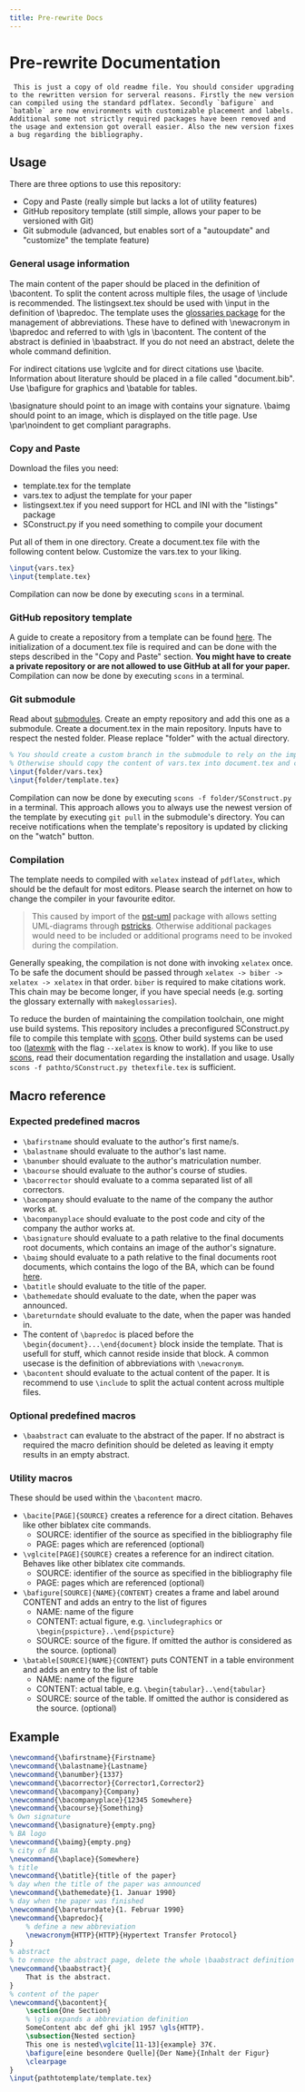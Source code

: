 ```yaml
---
title: Pre-rewrite Docs
---
```

# Pre-rewrite Documentation
```note
 This is just a copy of old readme file. You should consider upgrading to the rewritten version for serveral reasons. Firstly the new version can compiled using the standard pdflatex. Secondly `bafigure` and `batable` are now environments with customizable placement and labels. Additional some not strictly required packages have been removed and the usage and extension got overall easier. Also the new version fixes a bug regarding the bibliography.
```
## Usage
There are three options to use this repository:
- Copy and Paste (really simple but lacks a lot of utility features)
- GitHub repository template (still simple, allows your paper to be versioned with Git)
- Git submodule (advanced, but enables sort of a "autoupdate" and "customize" the template feature)

### General usage information
The main content of the paper should be placed in the definition of \bacontent. To split the content across multiple files, the usage of \include is recommended. The listingsext.tex should be used with \input in the definition of \bapredoc. The template uses the [glossaries package](https://ctan.org/pkg/glossaries) for the management of abbreviations. These have to defined with \newacronym in \bapredoc and referred to with \gls in \bacontent. The content of the abstract is definied in \baabstract. If you do not need an abstract, delete the whole command definition.

For indirect citations use \vglcite and for direct citations use \bacite. Information about literature should be placed in a file called "document.bib". Use \bafigure for graphics and \batable for tables.

\basignature should point to an image with contains your signature. \baimg should point to an image, which is displayed on the title page. Use \par\noindent to get compliant paragraphs.

### Copy and Paste
Download the files you need:
- template.tex for the template
- vars.tex to adjust the template for your paper
- listingsext.tex if you need support for HCL and INI with the "listings" package
- SConstruct.py if you need something to compile your document

Put all of them in one directory. Create a document.tex file with the following content below. Customize the vars.tex to your liking.
```latex
\input{vars.tex}
\input{template.tex}
```
Compilation can now be done by executing ```scons``` in a terminal.

### GitHub repository template
A guide to create a repository from a template can be found [here](https://help.github.com/en/github/creating-cloning-and-archiving-repositories/creating-a-repository-from-a-template). The initialization of a document.tex file is required and can be done with the steps described in the "Copy and Paste" section. __You might have to create a private repository or are not allowed to use GitHub at all for your paper.__ Compilation can now be done by executing ```scons``` in a terminal.

### Git submodule
Read about [submodules](https://git-scm.com/book/en/v2/Git-Tools-Submodules). Create an empty repository and add this one as a submodule. Create a document.tex in the main repository. Inputs have to respect the nested folder. Please replace "folder" with the actual directory.
```latex
% You should create a custom branch in the submodule to rely on the import below
% Otherwise should copy the content of vars.tex into document.tex and customize them straight in the document.tex file
\input{folder/vars.tex}
\input{folder/template.tex}
```
Compilation can now be done by executing ```scons -f folder/SConstruct.py``` in a terminal. This approach allows you to always use the newest version of the template by executing ```git pull``` in the submodule's directory. You can receive notifications when the template's repository is updated by clicking on the "watch" button.

### Compilation

The template needs to compiled with ```xelatex``` instead of ```pdflatex```, which should be the default for most editors. Please search the internet on how to change the compiler in your favourite editor.

> This caused by import of the [pst-uml](https://ctan.org/pkg/pst-uml) package with allows setting UML-diagrams through [pstricks](https://ctan.org/pkg/pstricks-base). Otherwise additional packages would need to be included or additional programs need to be invoked during the compilation.

Generally speaking, the compilation is not done with invoking ```xelatex``` once. To be safe the document should be passed through ```xelatex -> biber -> xelatex -> xelatex``` in that order. ```biber``` is required to make citations work. This chain may be become longer, if you have special needs (e.g. sorting the glossary externally with ```makeglossaries```).

To reduce the burden of maintaining the compilation toolchain, one might use build systems. This repository includes a preconfigured SConstruct.py file to compile this template with [scons](https://scons.org/). Other build systems can be used too ([latexmk](https://mg.readthedocs.io/latexmk.html) with the flag ```--xelatex``` is know to work). If you like to use [scons](https://scons.org/), read their documentation regarding the installation and usage. Usally ```scons -f pathto/SConstruct.py thetexfile.tex``` is sufficient.

## Macro reference

### Expected predefined macros
- ```\bafirstname``` should evaluate to the author's first name/s.
- ```\balastname``` should evaluate to the author's last name.
- ```\banumber``` should evaluate to the author's matriculation number.
- ```\bacourse``` should evaluate to the author's course of studies.
- ```\bacorrector``` should evaluate to a comma separated list of all correctors.
- ```\bacompany``` should evaluate to the name of the company the author works at.
- ```\bacompanyplace``` should evaluate to the post code and city of the company the author works at.
- ```\basignature``` should evaluate to a path relative to the final documents root documents, which contains an image of the author's signature.
- ```\baimg``` should evaluate to a path relative to the final documents root documents, which contains the logo of the BA, which can be found [here](https://www.ba-dresden.de/die-akademie/zentrale-einrichtungen/marketing-pr-kommunikation).
- ```\batitle``` should evaluate to the title of the paper.
- ```\bathemedate``` should evaluate to the date, when the paper was announced.
- ```\bareturndate``` should evaluate to the date, when the paper was handed in.
- The content of ```\bapredoc``` is placed before the ```\begin{document}...\end{document}``` block inside the template. That is usefull for stuff, which cannot reside inside that block. A common usecase is the definition of abbreviations with ```\newacronym```.
- ```\bacontent``` should evaluate to the actual content of the paper. It is recommend to use ```\include``` to split the actual content across multiple files.

### Optional predefined macros
- ```\baabstract``` can evaluate to the abstract of the paper. If no abstract is required the macro definition should be deleted as leaving it empty results in an empty abstract.

### Utility macros
These should be used within the ```\bacontent``` macro.
- ```\bacite[PAGE]{SOURCE}``` creates a reference for a direct citation. Behaves like other biblatex cite commands.
  - SOURCE: identifier of the source as specified in the bibliography file
  - PAGE: pages which are referenced (optional)
- ```\vglcite[PAGE]{SOURCE}``` creates a reference for an indirect citation. Behaves like other biblatex cite commands.
  - SOURCE: identifier of the source as specified in the bibliography file
  - PAGE: pages which are referenced (optional)
- ```\bafigure[SOURCE]{NAME}{CONTENT}``` creates a frame and label around CONTENT and adds an entry to the list of figures
  - NAME: name of the figure
  - CONTENT: actual figure, e.g. ```\includegraphics``` or ```\begin{pspicture}..\end{pspicture}```
  - SOURCE: source of the figure. If omitted the author is considered as the source. (optional)
- ```\batable[SOURCE]{NAME}{CONTENT}``` puts CONTENT in a table environment and adds an entry to the list of table
  - NAME: name of the figure
  - CONTENT: actual table, e.g. ```\begin{tabular}..\end{tabular}```
  - SOURCE: source of the table. If omitted the author is considered as the source. (optional)

## Example

```latex
\newcommand{\bafirstname}{Firstname}
\newcommand{\balastname}{Lastname}
\newcommand{\banumber}{1337}
\newcommand{\bacorrector}{Corrector1,Corrector2}
\newcommand{\bacompany}{Company}
\newcommand{\bacompanyplace}{12345 Somewhere}
\newcommand{\bacourse}{Something}
% Own signature
\newcommand{\basignature}{empty.png}
% BA logo
\newcommand{\baimg}{empty.png}
% city of BA
\newcommand{\baplace}{Somewhere}
% title
\newcommand{\batitle}{title of the paper}
% day when the title of the paper was announced
\newcommand{\bathemedate}{1. Januar 1990}
% day when the paper was finished
\newcommand{\bareturndate}{1. Februar 1990}
\newcommand{\bapredoc}{
    % define a new abbreviation
    \newacronym{HTTP}{HTTP}{Hypertext Transfer Protocol}
}
% abstract
% to remove the abstract page, delete the whole \baabstract definition
\newcommand{\baabstract}{
    That is the abstract.
}
% content of the paper
\newcommand{\bacontent}{
    \section{One Section}
    % \gls expands a abbreviation definition
    SomeContent abc def ghi jkl 1957 \gls{HTTP}.
    \subsection{Nested section}
    This one is nested\vglcite[11-13]{example} 37€.
    \bafigure[eine besondere Quelle]{Der Name}{Inhalt der Figur}
    \clearpage
}
\input{pathtotemplate/template.tex}
```